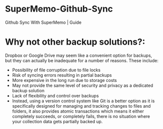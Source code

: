 # SuperMemo-Github-Sync
Github Sync With SuperMemo | Guide

# Why not other backup solutions?:
Dropbox or Google Drive may seem like a convenient option for backups, but they can actually be inadequate for a number of reasons. These include:

- Possibility of file corruption due to file locks
- Risk of syncing errors resulting in partial backups
- More expensive in the long run due to storage costs
- May not provide the same level of security and privacy as a dedicated backup solution
- Lack of flexibility and control over backups
- Instead, using a version control system like Git is a better option as it is specifically designed for managing and tracking changes to files and folders, it also provides atomic transactions which means it either completely succeeds, or completely fails, there is no situation where your collection data gets partially backed up.
